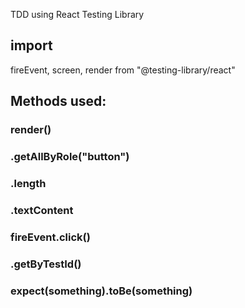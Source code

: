TDD using React Testing Library
## import
fireEvent, screen, render from "@testing-library/react"
## Methods used:
### render()
### .getAllByRole("button")
### .length
### .textContent
### fireEvent.click()
### .getByTestId()
### expect(something).toBe(something)

